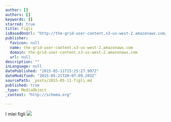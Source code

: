 ```yaml
---
author: []
authors: []
keywords: []
starred: true
title: Figli
isBasedOnUrl: "http://the-grid-user-content.s3-us-west-2.amazonaws.com/a6fe67a4-9870-4bac-b0b9-38df4e7bc565.jpg"
publisher:
  favicon: null
  name: the-grid-user-content.s3-us-west-2.amazonaws.com
  domain: the-grid-user-content.s3-us-west-2.amazonaws.com
  url: null
description: ""
inLanguage: null
datePublished: "2015-05-11T15:25:27.997Z"
dateModified: "2015-05-21T20:07:09.283Z"
sourcePath: _posts/2015-05-11-figli.md
published: true
_type: MediaObject
_context: "http://schema.org"

---
```

I miei figli
![](http://the-grid-user-content.s3-us-west-2.amazonaws.com/a6fe67a4-9870-4bac-b0b9-38df4e7bc565.jpg)